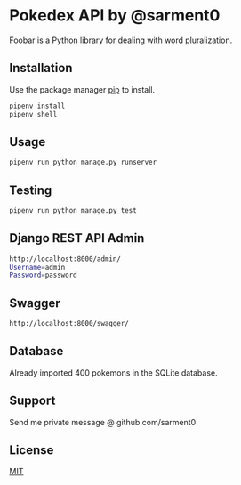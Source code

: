 # Pokedex API by @sarment0

Foobar is a Python library for dealing with word pluralization.

## Installation

Use the package manager [pip](https://pip.pypa.io/en/stable/) to install.

```bash
pipenv install
pipenv shell
```

## Usage

```bash
pipenv run python manage.py runserver
```

## Testing

```bash
pipenv run python manage.py test
```

## Django REST API Admin

```bash
http://localhost:8000/admin/ 
Username=admin 
Password=password
```

## Swagger

```bash
http://localhost:8000/swagger/
```

## Database
Already imported 400 pokemons in the SQLite database. 

## Support
Send me private message @ github.com/sarment0

## License
[MIT](https://choosealicense.com/licenses/mit/)
